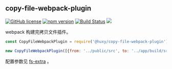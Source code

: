 ## copy-file-webpack-plugin

[![GitHub license](https://img.shields.io/badge/license-MIT-blue.svg)](https://github.com/ahyiru/copy-file-webpack-plugin/blob/develop/LICENSE)
[![npm version](https://img.shields.io/npm/v/@huxy/copy-file-webpack-plugin.svg)](https://www.npmjs.com/package/@huxy/copy-file-webpack-plugin)
[![Build Status](https://api.travis-ci.com/ahyiru/copy-file-webpack-plugin.svg?branch=master)](https://app.travis-ci.com/github/ahyiru/copy-file-webpack-plugin)
[![](https://img.shields.io/badge/blog-ihuxy-blue.svg)](http://ihuxy.com/)

webpack 构建完拷贝文件插件。

```javascript
const CopyFileWebpackPlugin = require('@huxy/copy-file-webpack-plugin');

new CopyFileWebpackPlugin([{from: '../public/src', to: '../app/build/src'}]),

```

配置参数见 [fs-extra](https://www.npmjs.com/package/fs-extra) 。
